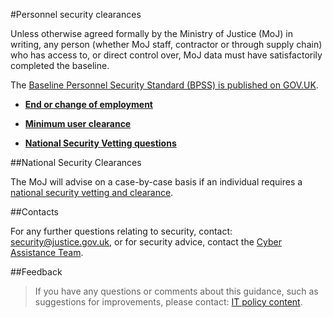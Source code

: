 #Personnel security clearances

Unless otherwise agreed formally by the Ministry of Justice (MoJ) in writing, any person (whether MoJ staff, contractor or through supply chain) who has access to, or direct control over, MoJ data must have satisfactorily completed the baseline.

The [Baseline Personnel Security Standard (BPSS) is published on GOV.UK](https://www.gov.uk/government/publications/government-baseline-personnel-security-standard).

* **[End or change of employment](end-or-change-of-employment.md)**  

* **[Minimum user clearance](minimum-user-clearance-requirements-guide.md)**  

* **[National Security Vetting questions](national-security-vetting-questions.md)**  


<a id="national-security-clearances"></a>
##National Security Clearances

The MoJ will advise on a case-by-case basis if an individual requires a [national security vetting and clearance](https://www.gov.uk/guidance/security-vetting-and-clearance#applicant).

<a id="contacts"></a>
##Contacts

For any further questions relating to security, contact: [security@justice.gov.uk](mailto:security@justice.gov.uk), or for security advice, contact the [Cyber Assistance Team](mailto:CyberConsultancy@digital.justice.gov.uk).

<a id="feedback"></a>
##Feedback

> If you have any questions or comments about this guidance, such as suggestions for improvements, please contact: [IT policy content](mailto:itpolicycontent@digital.justice.gov.uk).

